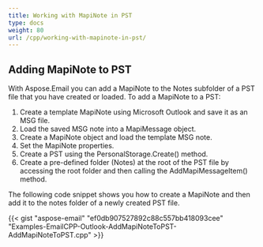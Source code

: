 ```yaml
---
title: Working with MapiNote in PST
type: docs
weight: 80
url: /cpp/working-with-mapinote-in-pst/
---
```


## **Adding MapiNote to PST**
With Aspose.Email you can add a MapiNote to the Notes subfolder of a PST file that you have created or loaded. To add a MapiNote to a PST:

1. Create a template MapiNote using Microsoft Outlook and save it as an MSG file.
1. Load the saved MSG note into a MapiMessage object.
1. Create a MapiNote object and load the template MSG note.
1. Set the MapiNote properties.
1. Create a PST using the PersonalStorage.Create() method.
1. Create a pre-defined folder (Notes) at the root of the PST file by accessing the root folder and then calling the AddMapiMessageItem() method.

The following code snippet shows you how to create a MapiNote and then add it to the notes folder of a newly created PST file.



{{< gist "aspose-email" "ef0db907527892c88c557bb418093cee" "Examples-EmailCPP-Outlook-AddMapiNoteToPST-AddMapiNoteToPST.cpp" >}}
